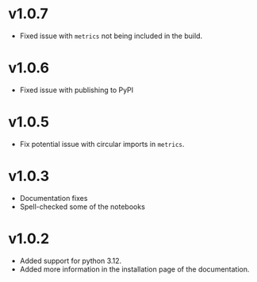 # v1.0.7

- Fixed issue with `metrics` not being included in the build.

# v1.0.6

- Fixed issue with publishing to PyPI

# v1.0.5

- Fix potential issue with circular imports in `metrics`.

# v1.0.3

- Documentation fixes
- Spell-checked some of the notebooks

# v1.0.2

- Added support for python 3.12.
- Added more information in the installation page of the documentation.
